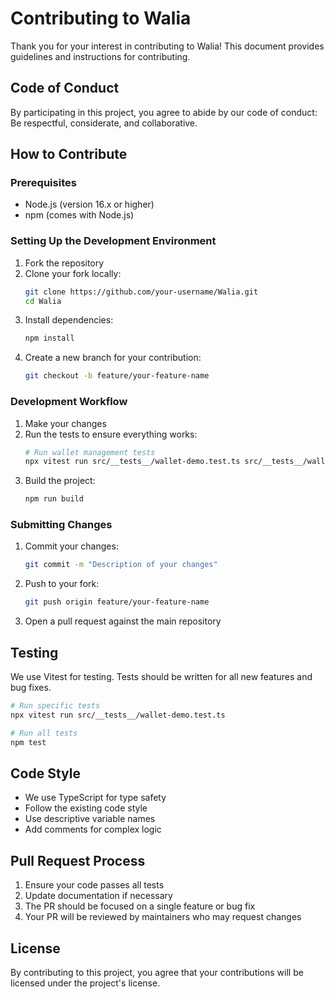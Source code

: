 # Contributing to Walia

Thank you for your interest in contributing to Walia! This document provides guidelines and instructions for contributing.

## Code of Conduct

By participating in this project, you agree to abide by our code of conduct: Be respectful, considerate, and collaborative.

## How to Contribute

### Prerequisites

- Node.js (version 16.x or higher)
- npm (comes with Node.js)

### Setting Up the Development Environment

1. Fork the repository
2. Clone your fork locally:
   ```bash
   git clone https://github.com/your-username/Walia.git
   cd Walia
   ```
3. Install dependencies:
   ```bash
   npm install
   ```
4. Create a new branch for your contribution:
   ```bash
   git checkout -b feature/your-feature-name
   ```

### Development Workflow

1. Make your changes
2. Run the tests to ensure everything works:
   ```bash
   # Run wallet management tests
   npx vitest run src/__tests__/wallet-demo.test.ts src/__tests__/wallet-advanced.test.ts
   ```
3. Build the project:
   ```bash
   npm run build
   ```

### Submitting Changes

1. Commit your changes:
   ```bash
   git commit -m "Description of your changes"
   ```
2. Push to your fork:
   ```bash
   git push origin feature/your-feature-name
   ```
3. Open a pull request against the main repository

## Testing

We use Vitest for testing. Tests should be written for all new features and bug fixes.

```bash
# Run specific tests
npx vitest run src/__tests__/wallet-demo.test.ts

# Run all tests
npm test
```

## Code Style

- We use TypeScript for type safety
- Follow the existing code style
- Use descriptive variable names
- Add comments for complex logic

## Pull Request Process

1. Ensure your code passes all tests
2. Update documentation if necessary
3. The PR should be focused on a single feature or bug fix
4. Your PR will be reviewed by maintainers who may request changes

## License

By contributing to this project, you agree that your contributions will be licensed under the project's license. 